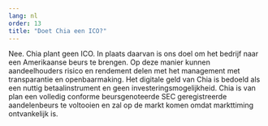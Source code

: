 ```yaml
---
lang: nl
order: 13
title: "Doet Chia een ICO?"
---
```


Nee. Chia plant geen ICO. In plaats daarvan is ons doel om het bedrijf naar een Amerikaanse beurs te brengen. Op deze manier kunnen aandeelhouders risico en rendement delen met het management met transparantie en openbaarmaking. Het digitale geld van Chia is bedoeld als een nuttig betaalinstrument en geen investeringsmogelijkheid. Chia is van plan een volledig conforme beursgenoteerde SEC geregistreerde aandelenbeurs te voltooien en zal op de markt komen omdat markttiming ontvankelijk is.
